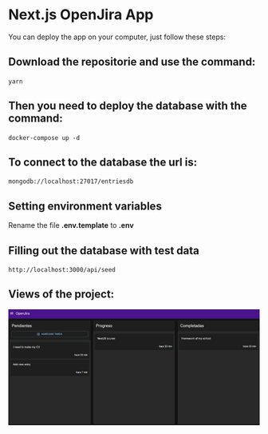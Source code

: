 # Next.js OpenJira App

You can deploy the app on your computer, just follow these steps:

## Download the repositorie and use the command:

```
yarn
```

## Then you need to deploy the database with the command:

```
docker-compose up -d
```

## To connect to the database the url is:

```
mongodb://localhost:27017/entriesdb
```


## Setting environment variables

Rename the file __.env.template__  to  __.env__


## Filling out the database with test data

```
http://localhost:3000/api/seed

```

## Views of the project:

![alt text](https://github.com//Aleksei115/Open-Jira/blob/main/img_prueba/Capture1.PNG?raw=true)